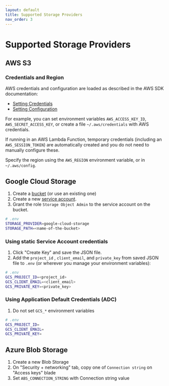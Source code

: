 ```yaml
---
layout: default
title: Supported Storage Providers
nav_order: 3
---
```


# Supported Storage Providers

## AWS S3

### Credentials and Region

AWS credentials and configuration are loaded as described in the AWS SDK documentation:

- [Setting Credentials](https://docs.aws.amazon.com/sdk-for-javascript/v3/developer-guide/setting-credentials-node.html)
- [Setting Configuration](https://docs.aws.amazon.com/sdk-for-javascript/v3/developer-guide/setting-region.html)

For example, you can set environment variables `AWS_ACCESS_KEY_ID`, `AWS_SECRET_ACCESS_KEY`, or create a file
`~/.aws/credentials` with AWS credentials.

If running in an AWS Lambda Function, temporary credentials (including an
`AWS_SESSION_TOKEN`) are automatically created and you do not need to manually
configure these.

Specify the region using the `AWS_REGION` environment variable, or in `~/.aws/config`.




## Google Cloud Storage

1. Create a [bucket](https://console.cloud.google.com/storage/browser) (or use an existing one)
2. Create a new [service account](https://console.cloud.google.com/iam-admin/serviceaccounts).
3. Grant the role `Storage Object Admin` to the service account on the bucket.
  ```sh
  # .env
  STORAGE_PROVIDER=google-cloud-storage
  STORAGE_PATH=<name-of-the-bucket>
  ```
### Using static Service Account credentials

1. Click "Create Key" and save the JSON file.
1. Add the `project_id` , `client_email`, and `private_key` from saved JSON file to `.env` (or wherever you manage your environment variables):
  ```sh
  # .env
  GCS_PROJECT_ID=<project_id>
  GCS_CLIENT_EMAIL=<client_email>
  GCS_PRIVATE_KEY=<private_key>
  ```
### Using Application Default Credentials (ADC)

1. Do not set `GCS_*` environment variables
  ```sh
  # .env
  GCS_PROJECT_ID=
  GCS_CLIENT_EMAIL=
  GCS_PRIVATE_KEY=
  ```
  
##  Azure Blob Storage

1. Create a new Blob Storage
2. On "Security + networking" tab, copy one of `Connection string` on "Access keys" blade
3. Set `ABS_CONNECTION_STRING` with Connection string value
